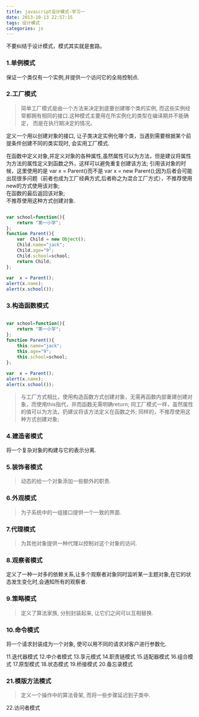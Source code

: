 ```yaml
---
title: javascript设计模式-学习一
date: 2013-10-13 22:57:15
tags: 设计模式
categories: js
---
```


不要纠结于设计模式，模式其实就是套路。

<!--more-->
### 1.单例模式 ###
保证一个类仅有一个实例,并提供一个访问它的全局控制点. 


### 2.工厂模式 ###
> 简单工厂模式是由一个方法来决定到底要创建哪个类的实例, 而这些实例经常都拥有相同的接口.这种模式主要用在所实例化的类型在编译期并不能确定， 而是在执行期决定的情况。

定义一个用以创建对象的接口, 让子类决定实例化哪个类，当遇到需要根据某个前提条件创建不同的类实现时, 会实用工厂模式. 

在函数中定义对象,并定义对象的各种属性,虽然属性可以为方法，但是建议将属性为方法的属性定义到函数之外，这样可以避免重复创建该方法;
引用该对象的时候，这里使用的是 var x = Parent()而不是 var x = new Parent();因为后者会可能出现很多问题（前者也成为工厂经典方式,后者称之为混合工厂方式），不推荐使用new的方式使用该对象;  
在函数的最后返回该对象;  
不推荐使用这种方式创建对象.

```javascript

var school=function(){  
    return "第一小学";  
};  
function Parent(){  
    var  Child = new Object();  
    Child.name="jack";  
    Child.age="9";  
    Child.school=school;  
    return Child;  
};  
      
var  x = Parent();  
alert(x.name);  
alert(x.school()); 
```

### 3.构造函数模式 ###

```javascript

var school=function(){  
    return "第一小学";  
};  
function Parent(){  
    this.name="jack";  
    this.age="9";  
    this.school=school;  
};  
      
var  x = Parent();  
alert(x.name);  
alert(x.school()); 
```
>与工厂方式相比，使用构造函数方式创建对象，无需再函数内部重建创建对象，而使用this指代，并而函数无需明确return;
同工厂模式一样，虽然属性的值可以为方法，扔建议将该方法定义在函数之外;
同样的，不推荐使用这种方式创建对象;


### 4.建造者模式 ###
将一个复杂对象的构建与它的表示分离. 


### 5.装饰者模式 ###
> 动态的给一个对象添加一些额外的职责. 

### 6.外观模式 ###
> 为子系统中的一组接口提供一个一致的界面.

### 7.代理模式 ###
> 为其他对象提供一种代理以控制对这个对象的访问. 

### 8.观察者模式 ###
定义了一种一对多的依赖关系,让多个观察者对象同时监听某一主题对象,在它的状态发生变化时,会通知所有的观察者.

### 9.策略模式 ###
> 定义了算法家族, 分别封装起来, 让它们之间可以互相替换. 

### 10.命令模式 ###
将一个请求封装成为一个对象, 使可以用不同的请求对客户进行参数化. 

11.迭代器模式
12.中介者模式
13.享元模式
14.职责链模式
15.适配器模式
16.组合模式
17.原型模式
18.状态模式
19.桥接模式
20.备忘录模式
### 21.模版方法模式 ###
> 定义一个操作中的算法骨架, 而将一些步骤延迟到子类中. 

22.访问者模式
